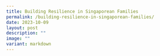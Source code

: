 ```yaml
---
title: Building Resilience in Singaporean Families
permalink: /building-resilience-in-singaporean-families/
date: 2023-10-09
layout: post
description: ""
image: ""
variant: markdown
---
```


